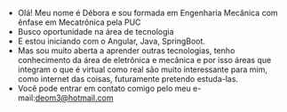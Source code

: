 - Olá! Meu nome é Débora e sou formada em Engenharia Mecânica com ênfase em Mecatrônica pela PUC
- Busco oportunidade na área de tecnologia
- E estou iniciando com o Angular, Java, SpringBoot.
- Mas sou muito aberta a aprender outras tecnologias, tenho conhecimento da área de eletrônica e mecânica e por isso áreas que integram o que é virtual como real são muito interessante para mim, como internet das coisas,  futuramente pretendo estuda-las.
- Você pode entrar em contato comigo pelo meu e-mail:deom3@hotmail.com


